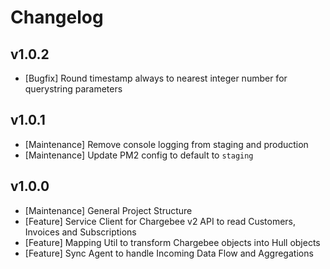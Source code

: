 # Changelog

## v1.0.2

- [Bugfix] Round timestamp always to nearest integer number for querystring parameters

## v1.0.1

- [Maintenance] Remove console logging from staging and production
- [Maintenance] Update PM2 config to default to `staging`

## v1.0.0

- [Maintenance] General Project Structure
- [Feature] Service Client for Chargebee v2 API to read Customers, Invoices and Subscriptions
- [Feature] Mapping Util to transform Chargebee objects into Hull objects
- [Feature] Sync Agent to handle Incoming Data Flow and Aggregations
